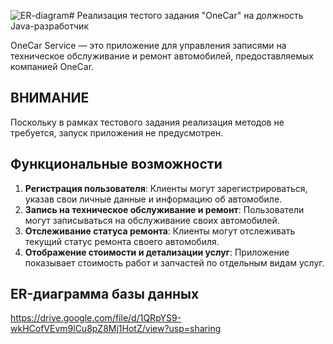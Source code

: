 ![ER-diagram](https://github.com/user-attachments/assets/ff472ee1-4d18-4245-a80f-42e011e8f706)# Реализация тестого задания "OneCar" на должность Java-разработчик

OneCar Service — это приложение для управления записями на техническое обслуживание и ремонт автомобилей, предоставляемых компанией OneCar.

## ВНИМАНИЕ 
Поскольку в рамках тестового задания реализация методов не требуется, запуск приложения не предусмотрен.

## Функциональные возможности

1. **Регистрация пользователя**: Клиенты могут зарегистрироваться, указав свои личные данные и информацию об автомобиле.
2. **Запись на техническое обслуживание и ремонт**: Пользователи могут записываться на обслуживание своих автомобилей.
3. **Отслеживание статуса ремонта**: Клиенты могут отслеживать текущий статус ремонта своего автомобиля.
4. **Отображение стоимости и детализации услуг**: Приложение показывает стоимость работ и запчастей по отдельным видам услуг.

## ER-диаграмма базы данных
https://drive.google.com/file/d/1QRpYS9-wkHCofVEvm9lCu8pZ8Mj1HotZ/view?usp=sharing
